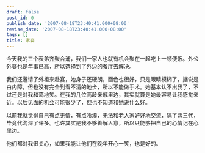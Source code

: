 ```yaml
---
draft: false
post_id: 0
publish_date: '2007-08-18T23:40:41.000+08:00'
revise_date: '2007-08-18T23:40:41.000+08:00'
tags: []
title: 家宴
---
```


今天我的三个表弟齐聚合浦，我们一家人也就有机会聚在一起吃上一顿便饭。外公外婆也是年事已高，所以选择到了外边的餐厅去解决。

我们还邀请了外祖来赴宴，她身子还硬朗，面色也很好，只是眼睛模糊了，据说是白内障，但也没有完全到看不清的地步，所以不能做手术。她基本认不出我了，不过还是对我和蔼地笑。在我的几位高龄亲戚里边，其实就算是她最容易让我感觉亲近。以后见面的机会可能很少了，但也不知道和她说什么好。

以前我就觉得自己有点无情，有点冷漠，无法和老人家好好地交流，隔了两三代，毕竟代沟深了许多。也许其实是我不够善解人意，所以只能够把自己的心情记在心里边。

他们都对我很关心，如果我能让他们在晚年开心一笑，也是好的。
